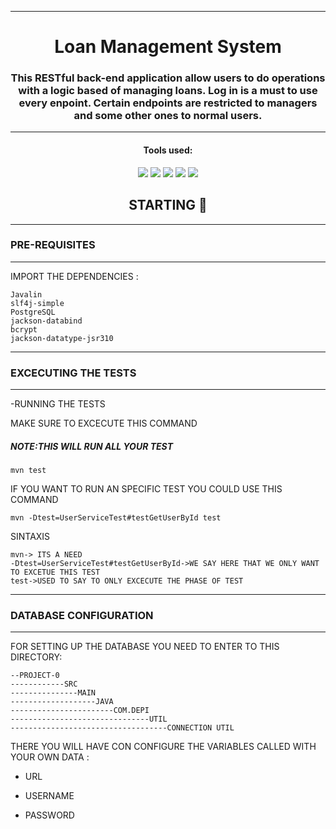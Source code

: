 *************************************************************************************************
<h1 align="center">  Loan Management System </h1>
<h3 align="center"> This RESTful back-end application  allow users to do operations with a logic based of managing loans.
Log in is a must to use every enpoint. Certain endpoints are restricted to managers and some other ones to normal users.</h3>

*************************************************************************************************
<h4 align="center"> Tools used:</h4>
   <p align="center">
   <img src="https://img.shields.io/badge/MAVEN-23-green">
   <img src="https://img.shields.io/badge/JAVALIN-6.4.0-green">
   <img src="https://img.shields.io/badge/POSTGRE SQL-42.7.5-green">
   <img src="https://img.shields.io/badge/MOCKITO-4.0.0-green">
   <img src="https://img.shields.io/badge/JUNIT-4.13.2-green">
<h2 ALIGN="CENTER">STARTING 🚀</h2>

***********************************************************************************************

<h3>PRE-REQUISITES </h3>


------------------

IMPORT THE DEPENDENCIES :

    Javalin
    slf4j-simple
    PostgreSQL
    jackson-databind
    bcrypt
    jackson-datatype-jsr310

***********************************************************************************************

<h3>EXCECUTING THE TESTS </h3>


------------------

-RUNNING THE TESTS


MAKE SURE TO EXCECUTE THIS COMMAND <h5>NOTE:THIS WILL RUN ALL YOUR TEST</h2>

    mvn test

IF YOU WANT TO RUN AN SPECIFIC TEST YOU COULD USE THIS COMMAND

    mvn -Dtest=UserServiceTest#testGetUserById test

SINTAXIS

    mvn-> ITS A NEED 
    -Dtest=UserServiceTest#testGetUserById->WE SAY HERE THAT WE ONLY WANT TO EXCETUE THIS TEST
    test->USED TO SAY TO ONLY EXCECUTE THE PHASE OF TEST


***********************************************************************************************

<h3>DATABASE CONFIGURATION </h3>


------------------

FOR SETTING UP THE DATABASE YOU NEED TO ENTER TO THIS DIRECTORY:

    --PROJECT-0
    ------------SRC
    ---------------MAIN
    -------------------JAVA
    -----------------------COM.DEPI
    -------------------------------UTIL
    -----------------------------------CONNECTION UTIL
THERE YOU WILL HAVE CON CONFIGURE THE VARIABLES CALLED WITH YOUR OWN DATA :

 -   URL
 
 -   USERNAME
-   PASSWORD 
